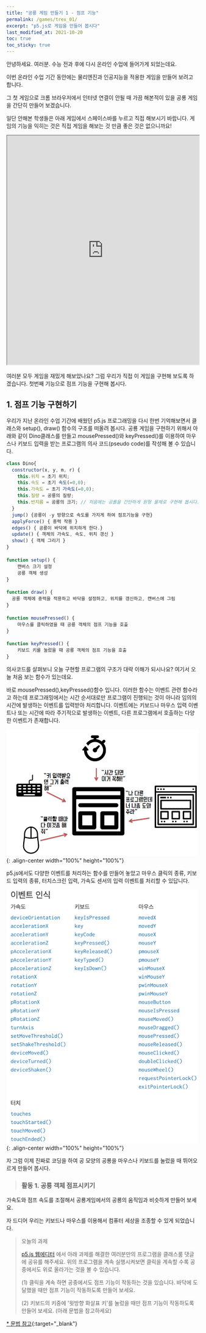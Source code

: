 ```yaml
---
title: "공룡 게임 만들기 1 - 점프 기능"
permalink: /games/trex_01/
excerpt: "p5.js로 게임을 만들어 봅시다"
last_modified_at: 2021-10-20
toc: true
toc_sticky: true
---
```


안녕하세요. 여러분. 수능 전과 후에 다시 온라인 수업에 들어가게 되었는데요.

이번 온라인 수업 기간 동안에는 물리엔진과 인공지능을 적용한 게임을 만들어 보려고 합니다.

그 첫 게임으로 크롬 브라우저에서 인터넷 연결이 안될 때 가끔 해본적이 있을 공룡 게임을 간단히 만들어 보겠습니다. 

일단 안해본 학생들은 아래 게임에서 스페이스바를 누르고 직접 해보시기 바랍니다. 게임의 기능을 익히는 것은 직접 게임을 해보는 것 만큼 좋은 것은 없으니까요! 

<iframe src="https://codepen.io/MysticReborn/embed/rygqao?default-tab=&theme-id=" width="100%" height="600"></iframe>


여러분 모두 게임을 재밌게 해보았나요? 그럼 우리가 직접 이 게임을 구현해 보도록 하겠습니다. 첫번째 기능으로 점프 기능을 구현해 봅시다.

## 1. 점프 기능 구현하기

우리가 지난 온라인 수업 기간에 배웠던 p5.js 프로그래밍을 다시 한번 기억해보면서 클래스와 setup(), draw() 함수의 구조를 떠올려 봅시다. 공룡 게임을 구현하기 위해서 아래와 같이 Dino클래스를 만들고 mousePressed()와 keyPressed()를 이용하여 마우스나 키보드 입력을 받는 프로그램의 의사 코드(pseudo code)를 작성해 볼 수 있습니다.

```javascript
class Dino{
  constructor(x, y, m, r) {
    this.위치 = 초기 위치;
    this.속도 = 초기 속도(=0,0);
    this.가속도 = 초기 가속도(=0,0);
    this.질량 = 공룡의 질량;
    this.반지름 = 공룡의 크기; // 처음에는 공룔을 간단하게 원형 물체로 구현해 봅시다.
  }
  jump() {공룡이 -y 방향으로 속도를 가지게 하여 점프기능을 구현}
  applyForce() { 중력 작용 }
  edges() { 공룡이 바닥에 위치하게 한다.}
  update() { 객체의 가속도, 속도, 위치 갱신 }
  show() { 객체 그리기 }
}

function setup() { 
    캔버스 크기 설정
    공룡 객체 생성 
}

function draw() {
  공룡 객체에 중력을 적용하고 바닥을 설정하고, 위치를 갱신하고, 캔버스에 그림
}

function mousePressed() {
    마우스를 클릭하였을 때 공룡 객체의 점프 기능을 호출
}

function keyPressed() {
    키보드 키를 눌렀을 때 공룡 객체의 점프 기능을 호출
}
```
의사코드를 살펴보니 오늘 구현할 프로그램의 구조가 대략 이해가 되시나요? 여기서 오늘 처음 보는 함수가 있는데요. 

바로 mousePressed(),keyPressed()함수 입니다. 이러한 함수는 이벤트 관련 함수라고 하는데 프로그래밍에서는 시간 순서대로만 프로그램이 진행되는 것이 아니라 임의의 시간에 발생하는 이벤트를 입력받아 처리합니다. 이벤트에는 키보드나 마우스 입력 이벤트나 또는 시간에 따라 주기적으로 발생하는 이벤트, 다른 프로그램에서 호출하는 다양한 이벤트가 존재합니다. 

!["이벤트 호출"](/assets/images/event_driven.png){: .align-center width="100%" height="100%"}


p5.js에서도 다양한 이벤트를 처리하는 함수를 만들어 놓았고 마우스 클릭의 종류, 키보드 입력의 종류, 터치스크린 입력, 가속도 센서의 입력 이벤트를 처리할 수 있답니다.

!["p5.js 이벤트 함수"](/assets/images/p5js_event.png){: .align-center width="100%" height="100%"}

자 그럼 이제 진짜로 코딩을 하여 공 모양의 공룡을 마우스나 키보드를 눌렀을 때 뛰어오르게 만들어 봅시다.

> ### 활동 1. 공룡 객체 점프시키기 

<script src="//toolness.github.io/p5.js-widget/p5-widget.js"></script>
<script type="text/p5" data-height="500" data-p5-version="1.2.0">

class Dino{
  constructor(x, y, m, r) {
    this.pos = createVector(x, y - r);
    this.vel = createVector(0, 0);
    this.acc = createVector(0, 0);
    this.m = m;
    this.r = r;
  }

  jump() {
    this.vel.y = -5; //점프할 때 위로 뛰어오르는 속도
  }
  
  applyForce(force) {
    let f = p5.Vector.div(force, this.m);
    this.acc.add(f);
  }
  
  edge() {
    if (this.pos.y >= height - this.r) {
      this.pos.y = height - this.r;
    }
  }
  
  update() {
    this.vel.add(this.acc);
    this.pos.add(this.vel);
    this.acc.set(0, 0);
  }
  
  show() {
    ellipse(this.pos.x, this.pos.y, this.r * 2, this.r * 2);
  }
}

function setup() {
  createCanvas(100, 100);
  tRex = new Dino(width/2, height, 5, 5);  //바닥 가운데 tRex 객체를 생성
}

function draw() {
  background(220);
  let gravity = createVector(0, 1); //중력가속도를 임의로 설정
  tRex.applyForce(gravity);
  tRex.update();
  tRex.edge();
  tRex.show();
}

function mousePressed() {
  tRex.jump();
}

function keyPressed() {
  tRex.jump();
}
</script>

가속도와 점프 속도를 조절해서 공룡게임에서의 공룡의 움직임과 비슷하게 만들어 보세요. 

자 드디어 우리는 키보드나 마우스를 이용해서 컴퓨터 세상을 조종할 수 있게 되었습니다.

> 오늘의 과제 
> 
> [p5.js 웹에디터](https://editor.p5js.org/) 에서 아래 과제를 해결한 여러분만의 프로그램을 클래스룸 댓글에 공유를 해주세요. 
> 위의 프로그램을 계속 실행시켜보면 클릭을 계속할 수록 공중에서도 위로 올라가는 것을 볼 수 있습니다. 
>
> (1) 클릭을 계속 하면 공중에서도 점프 기능이 작동하는 것을 있습니다. 바닥에 도달했을 때만 점프 기능이 작동하도록 만들어 보세요.
>
> (2) 키보드의 키중에 '윗방향 화살표 키'를 눌렀을 때만 점프 기능이 작동하도록 만들어 보세요. (아래 문법을 참고하세요) 

[* 문법 참고](https://p5js.org/ko/reference/#/p5/keyPressed){:target="_blank"}